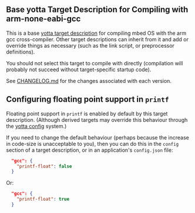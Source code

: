 ## Base yotta Target Description for Compiling with arm-none-eabi-gcc

This is a base [yotta target
description](http://docs.yottabuild.org/tutorial/targets.html) for compiling
mbed OS with the arm gcc cross-compiler. Other target descriptions can inherit
from it and add or override things as necessary (such as the link script, or
preprocessor definitions).

You should not select this target to compile with directly (compilation will
probably not succeed without target-specific startup code).

See [CHANGELOG.md](CHANGELOG.md) for the changes associated with
each version.

## Configuring floating point support in `printf`

Floating point support in `printf` is enabled by default by this target
description. (Although derived targets may override this behaviour through the
[yotta config](http://yottadocs.mbed.com/reference/config.html) system.)

If you need to change the default behaviour (perhaps because the increase in
code-size is unacceptable to you), then you can do this in the `config` section
of a target description, or in an application's `config.json` file:

```JSON
  "gcc": {
    "printf-float": false
  }
```

Or:

```JSON
  "gcc": {
    "printf-float": true
  }
```

